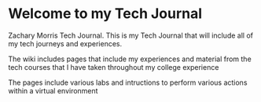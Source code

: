 # Welcome to my Tech Journal
Zachary Morris Tech Journal. This is my Tech Journal that will include all of my tech journeys and experiences.

The wiki includes pages that include my experiences and material from the tech courses that I have taken throughout my college experience

The pages include various labs and intructions to perform various actions within a virtual environment
